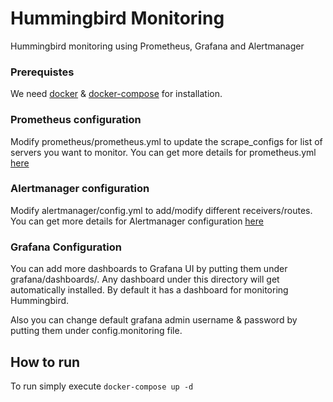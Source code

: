 # Hummingbird Monitoring
Hummingbird monitoring using Prometheus, Grafana and Alertmanager

### Prerequistes
We need [docker](https://docs.docker.com/engine/installation/linux/docker-ce/ubuntu/) & [docker-compose](https://docs.docker.com/compose/install/) for installation.


### Prometheus configuration
Modify prometheus/prometheus.yml to update the scrape_configs for list of servers you want to monitor.
You can get more details for prometheus.yml [here](https://prometheus.io/docs/prometheus/latest/configuration/configuration/)

### Alertmanager configuration
Modify alertmanager/config.yml to add/modify different receivers/routes.
You can get more details for Alertmanager configuration [here](https://prometheus.io/docs/alerting/configuration/)

### Grafana Configuration
You can add more dashboards to Grafana UI by putting them under grafana/dashboards/. Any dashboard under this directory
will get automatically installed. By default it has a dashboard for monitoring Hummingbird.

Also you can change default grafana admin username & password by putting them under config.monitoring file.

## How to run
To run simply execute `docker-compose up -d`